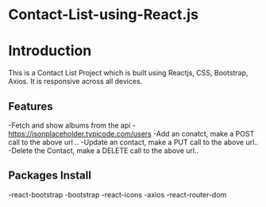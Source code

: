 # Contact-List-using-React.js
# Introduction
This is a Contact List Project which is built using Reactjs, CSS, Bootstrap, Axios. It is responsive across all devices.


## Features
-Fetch and show albums from the api - https://jsonplaceholder.typicode.com/users
-Add an conatct, make a POST call to the above url ..
-Update an contact, make a PUT call to the above url..
-Delete the Contact, make a DELETE call to the above url..



## Packages Install
-react-bootstrap
-bootstrap
-react-icons
-axios
-react-router-dom
